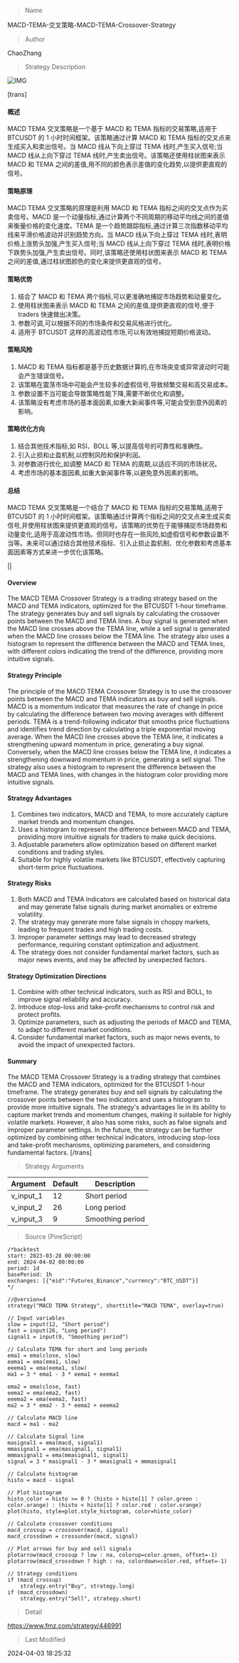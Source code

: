 
> Name

MACD-TEMA-交叉策略-MACD-TEMA-Crossover-Strategy

> Author

ChaoZhang

> Strategy Description

![IMG](https://www.fmz.com/upload/asset/ddad23b167e0f49408.png)

[trans]
#### 概述
MACD TEMA 交叉策略是一个基于 MACD 和 TEMA 指标的交易策略,适用于 BTCUSDT 的 1 小时时间框架。该策略通过计算 MACD 和 TEMA 指标的交叉点来生成买入和卖出信号。当 MACD 线从下向上穿过 TEMA 线时,产生买入信号;当 MACD 线从上向下穿过 TEMA 线时,产生卖出信号。该策略还使用柱状图来表示 MACD 和 TEMA 之间的差值,用不同的颜色表示差值的变化趋势,以提供更直观的信号。

#### 策略原理
MACD TEMA 交叉策略的原理是利用 MACD 和 TEMA 指标之间的交叉点作为买卖信号。MACD 是一个动量指标,通过计算两个不同周期的移动平均线之间的差值来衡量价格的变化速度。TEMA 是一个趋势跟踪指标,通过计算三次指数移动平均线来平滑价格波动并识别趋势方向。当 MACD 线从下向上穿过 TEMA 线时,表明价格上涨势头加强,产生买入信号;当 MACD 线从上向下穿过 TEMA 线时,表明价格下跌势头加强,产生卖出信号。同时,该策略还使用柱状图来表示 MACD 和 TEMA 之间的差值,通过柱状图颜色的变化来提供更直观的信号。

#### 策略优势
1. 结合了 MACD 和 TEMA 两个指标,可以更准确地捕捉市场趋势和动量变化。
2. 使用柱状图来表示 MACD 和 TEMA 之间的差值,提供更直观的信号,便于traders 快速做出决策。
3. 参数可调,可以根据不同的市场条件和交易风格进行优化。
4. 适用于 BTCUSDT 这样的高波动性市场,可以有效地捕捉短期价格波动。

#### 策略风险
1. MACD 和 TEMA 指标都是基于历史数据计算的,在市场突变或异常波动时可能会产生错误信号。
2. 该策略在震荡市场中可能会产生较多的虚假信号,导致频繁交易和高交易成本。
3. 参数设置不当可能会导致策略性能下降,需要不断优化和调整。
4. 该策略没有考虑市场的基本面因素,如重大新闻事件等,可能会受到意外因素的影响。

#### 策略优化方向
1. 结合其他技术指标,如 RSI、BOLL 等,以提高信号的可靠性和准确性。
2. 引入止损和止盈机制,以控制风险和保护利润。
3. 对参数进行优化,如调整 MACD 和 TEMA 的周期,以适应不同的市场状况。
4. 考虑市场的基本面因素,如重大新闻事件等,以避免意外因素的影响。

#### 总结
MACD TEMA 交叉策略是一个结合了 MACD 和 TEMA 指标的交易策略,适用于 BTCUSDT 的 1 小时时间框架。该策略通过计算两个指标之间的交叉点来生成买卖信号,并使用柱状图来提供更直观的信号。该策略的优势在于能够捕捉市场趋势和动量变化,适用于高波动性市场。但同时也存在一些风险,如虚假信号和参数设置不当等。未来可以通过结合其他技术指标、引入止损止盈机制、优化参数和考虑基本面因素等方式来进一步优化该策略。

|| 

#### Overview
The MACD TEMA Crossover Strategy is a trading strategy based on the MACD and TEMA indicators, optimized for the BTCUSDT 1-hour timeframe. The strategy generates buy and sell signals by calculating the crossover points between the MACD and TEMA lines. A buy signal is generated when the MACD line crosses above the TEMA line, while a sell signal is generated when the MACD line crosses below the TEMA line. The strategy also uses a histogram to represent the difference between the MACD and TEMA lines, with different colors indicating the trend of the difference, providing more intuitive signals.

#### Strategy Principle
The principle of the MACD TEMA Crossover Strategy is to use the crossover points between the MACD and TEMA indicators as buy and sell signals. MACD is a momentum indicator that measures the rate of change in price by calculating the difference between two moving averages with different periods. TEMA is a trend-following indicator that smooths price fluctuations and identifies trend direction by calculating a triple exponential moving average. When the MACD line crosses above the TEMA line, it indicates a strengthening upward momentum in price, generating a buy signal. Conversely, when the MACD line crosses below the TEMA line, it indicates a strengthening downward momentum in price, generating a sell signal. The strategy also uses a histogram to represent the difference between the MACD and TEMA lines, with changes in the histogram color providing more intuitive signals.

#### Strategy Advantages
1. Combines two indicators, MACD and TEMA, to more accurately capture market trends and momentum changes.
2. Uses a histogram to represent the difference between MACD and TEMA, providing more intuitive signals for traders to make quick decisions.
3. Adjustable parameters allow optimization based on different market conditions and trading styles.
4. Suitable for highly volatile markets like BTCUSDT, effectively capturing short-term price fluctuations.

#### Strategy Risks
1. Both MACD and TEMA indicators are calculated based on historical data and may generate false signals during market anomalies or extreme volatility.
2. The strategy may generate more false signals in choppy markets, leading to frequent trades and high trading costs.
3. Improper parameter settings may lead to decreased strategy performance, requiring constant optimization and adjustment.
4. The strategy does not consider fundamental market factors, such as major news events, and may be affected by unexpected factors.

#### Strategy Optimization Directions
1. Combine with other technical indicators, such as RSI and BOLL, to improve signal reliability and accuracy.
2. Introduce stop-loss and take-profit mechanisms to control risk and protect profits.
3. Optimize parameters, such as adjusting the periods of MACD and TEMA, to adapt to different market conditions.
4. Consider fundamental market factors, such as major news events, to avoid the impact of unexpected factors.

#### Summary
The MACD TEMA Crossover Strategy is a trading strategy that combines the MACD and TEMA indicators, optimized for the BTCUSDT 1-hour timeframe. The strategy generates buy and sell signals by calculating the crossover points between the two indicators and uses a histogram to provide more intuitive signals. The strategy's advantages lie in its ability to capture market trends and momentum changes, making it suitable for highly volatile markets. However, it also has some risks, such as false signals and improper parameter settings. In the future, the strategy can be further optimized by combining other technical indicators, introducing stop-loss and take-profit mechanisms, optimizing parameters, and considering fundamental factors.
[/trans]

> Strategy Arguments



|Argument|Default|Description|
|----|----|----|
|v_input_1|12|Short period|
|v_input_2|26|Long period|
|v_input_3|9|Smoothing period|


> Source (PineScript)

``` pinescript
/*backtest
start: 2023-03-28 00:00:00
end: 2024-04-02 00:00:00
period: 1d
basePeriod: 1h
exchanges: [{"eid":"Futures_Binance","currency":"BTC_USDT"}]
*/

//@version=4
strategy("MACD TEMA Strategy", shorttitle="MACD TEMA", overlay=true)

// Input variables
slow = input(12, "Short period")
fast = input(26, "Long period")
signal1 = input(9, "Smoothing period")

// Calculate TEMA for short and long periods
ema1 = ema(close, slow)
eema1 = ema(ema1, slow)
eeema1 = ema(eema1, slow)
ma1 = 3 * ema1 - 3 * eema1 + eeema1

ema2 = ema(close, fast)
eema2 = ema(ema2, fast)
eeema2 = ema(eema2, fast)
ma2 = 3 * ema2 - 3 * eema2 + eeema2

// Calculate MACD line
macd = ma1 - ma2

// Calculate Signal line
masignal1 = ema(macd, signal1)
mmasignal1 = ema(masignal1, signal1)
mmmasignal1 = ema(mmasignal1, signal1)
signal = 3 * masignal1 - 3 * mmasignal1 + mmmasignal1

// Calculate histogram
histo = macd - signal

// Plot histogram
histo_color = histo >= 0 ? (histo > histo[1] ? color.green : color.orange) : (histo < histo[1] ? color.red : color.orange)
plot(histo, style=plot.style_histogram, color=histo_color)

// Calculate crossover conditions
macd_crossup = crossover(macd, signal)
macd_crossdown = crossunder(macd, signal)

// Plot arrows for buy and sell signals
plotarrow(macd_crossup ? low : na, colorup=color.green, offset=-1)
plotarrow(macd_crossdown ? high : na, colordown=color.red, offset=-1)

// Strategy conditions
if (macd_crossup)
    strategy.entry("Buy", strategy.long)
if (macd_crossdown)
    strategy.entry("Sell", strategy.short)

```

> Detail

https://www.fmz.com/strategy/446991

> Last Modified

2024-04-03 18:25:32
